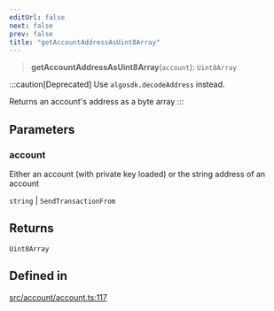 ```yaml
---
editUrl: false
next: false
prev: false
title: "getAccountAddressAsUint8Array"
---
```


> **getAccountAddressAsUint8Array**(`account`): `Uint8Array`

:::caution[Deprecated]
Use `algosdk.decodeAddress` instead.

Returns an account's address as a byte array
:::

## Parameters

### account

Either an account (with private key loaded) or the string address of an account

`string` | `SendTransactionFrom`

## Returns

`Uint8Array`

## Defined in

[src/account/account.ts:117](https://github.com/algorandfoundation/algokit-utils-ts/blob/e57e96ab17213653e656688e8d7251c0107554cf/src/account/account.ts#L117)
